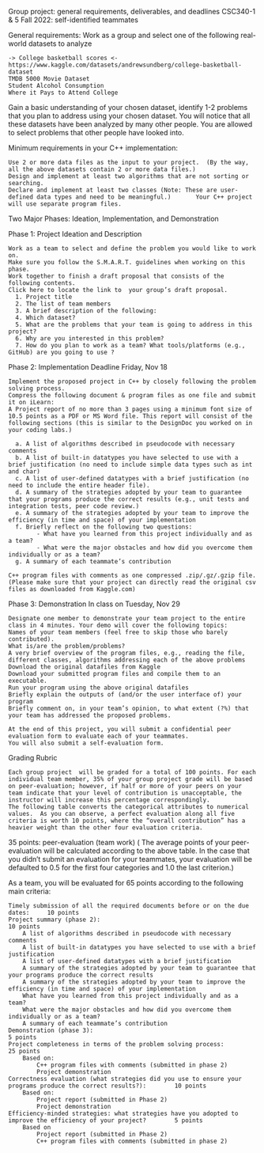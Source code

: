 Group project: general requirements, deliverables, and deadlines
CSC340-1 & 5 Fall 2022: self-identified teammates  

General requirements: 
  Work as a group and select one of the following real-world datasets to analyze 
    
    -> College basketball scores <- https://www.kaggle.com/datasets/andrewsundberg/college-basketball-dataset
    TMDB 5000 Movie Dataset
    Student Alcohol Consumption
    Where it Pays to Attend College        

Gain a basic understanding of your chosen dataset, identify 1-2 problems that you plan to address using your chosen dataset. You will notice that all these datasets have been analyzed by many other people.  You are allowed to select problems that other people have looked into.  

Minimum requirements in your C++ implementation:

    Use 2 or more data files as the input to your project.  (By the way, all the above datasets contain 2 or more data files.)
    Design and implement at least two algorithms that are not sorting or searching.   
    Declare and implement at least two classes (Note: These are user-defined data types and need to be meaningful.)       Your C++ project will use separate program files. 

Two Major Phases: Ideation, Implementation, and Demonstration

  Phase 1: Project Ideation and Description
  
    Work as a team to select and define the problem you would like to work on. 
    Make sure you follow the S.M.A.R.T. guidelines when working on this phase. 
    Work together to finish a draft proposal that consists of the following contents. 
    Click here to locate the link to  your group’s draft proposal.
      1. Project title 
      2. The list of team members 
      3. A brief description of the following:
      4. Which dataset? 
      5. What are the problems that your team is going to address in this project?
      6. Why are you interested in this problem?
      7. How do you plan to work as a team? What tools/platforms (e.g., GitHub) are you going to use ?  
  
  Phase 2: Implementation Deadline Friday, Nov 18
  
    Implement the proposed project in C++ by closely following the problem solving process.
    Compress the following document & program files as one file and submit it on iLearn:  
    A Project report of no more than 3 pages using a minimum font size of 10.5 points as a PDF or MS Word file. This report will consist of the following sections (this is similar to the DesignDoc you worked on in your coding labs.)

      a. A list of algorithms described in pseudocode with necessary comments
      b. A list of built-in datatypes you have selected to use with a brief justification (no need to include simple data types such as int and char)
      c. A list of user-defined datatypes with a brief justification (no need to include the entire header file).
      d. A summary of the strategies adopted by your team to guarantee that your programs produce the correct results (e.g., unit tests and integration tests, peer code review.)
      e. A summary of the strategies adopted by your team to improve the efficiency (in time and space) of your implementation
      f. Briefly reflect on the following two questions:
            - What have you learned from this project individually and as a team?
            - What were the major obstacles and how did you overcome them individually or as a team? 
      g. A summary of each teammate’s contribution
      
    C++ program files with comments as one compressed .zip/.gz/.gzip file. (Please make sure that your project can directly read the original csv files as downloaded from Kaggle.com)

  Phase 3: Demonstration In class on Tuesday, Nov 29
  
    Designate one member to demonstrate your team project to the entire class in 4 minutes. Your demo will cover the following topics:
    Names of your team members (feel free to skip those who barely contributed).
    What is/are the problem/problems?
    A very brief overview of the program files, e.g., reading the file, different classes, algorithms addressing each of the above problems 
    Download the original datafiles from Kaggle
    Download your submitted program files and compile them to an executable. 
    Run your program using the above original datafiles
    Briefly explain the outputs of (and/or the user interface of) your program
    Briefly comment on, in your team’s opinion, to what extent (?%) that your team has addressed the proposed problems.   

    At the end of this project, you will submit a confidential peer evaluation form to evaluate each of your teammates. 
    You will also submit a self-evaluation form. 

Grading Rubric
 
    Each group project  will be graded for a total of 100 points. For each individual team member, 35% of your group project grade will be based on peer-evaluation; however, if half or more of your peers on your team indicate that your level of contribution is unacceptable, the instructor will increase this percentage correspondingly. 
    The following table converts the categorical attributes to numerical values.  As you can observe, a perfect evaluation along all five criteria is worth 10 points, where the “overall contribution” has a heavier weight than the other four evaluation criteria. 

35 points:  peer-evaluation (team work)  ( The average points of your peer-evaluation will be calculated according to the above table.  In the case that you didn’t submit an evaluation for your teammates, your evaluation will be defaulted to 0.5 for the first four categories and 1.0 the last criterion.)  

As a team, you will be evaluated for 65 points according to the following main criteria:
    
    Timely submission of all the required documents before or on the due dates:     10 points  
    Project summary (phase 2):                                                      10 points
        A list of algorithms described in pseudocode with necessary comments
        A list of built-in datatypes you have selected to use with a brief justification
        A list of user-defined datatypes with a brief justification
        A summary of the strategies adopted by your team to guarantee that your programs produce the correct results
        A summary of the strategies adopted by your team to improve the efficiency (in time and space) of your implementation
        What have you learned from this project individually and as a team? 
        What were the major obstacles and how did you overcome them individually or as a team?
        A summary of each teammate’s contribution
    Demonstration (phase 3):                                                    5 points      
    Project completeness in terms of the problem solving process:                             25 points
        Based on:
            C++ program files with comments (submitted in phase 2)
            Project demonstration
    Correctness evaluation (what strategies did you use to ensure your programs produce the correct results?):        10 points
        Based on:
            Project report (submitted in Phase 2)
            Project demonstration 
    Efficiency-minded strategies: what strategies have you adopted to improve the efficiency of your project?        5 points   
        Based on  
            Project report (submitted in Phase 2)
            C++ program files with comments (submitted in phase 2)



